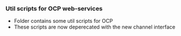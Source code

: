 ### Util scripts for OCP web-services

* Folder contains some util scripts for OCP
* These scripts are now deperecated with the new channel interface

